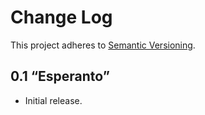 # Change Log
This project adheres to [Semantic Versioning](http://semver.org/).

## 0.1 “Esperanto”
* Initial release.
